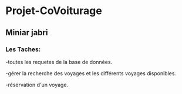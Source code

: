 # Projet-CoVoiturage
## Miniar jabri
### Les Taches: 
-toutes les requetes de la base de données.

-gérer la recherche des voyages et les différents voyages disponibles.

-réservation d'un voyage. 
